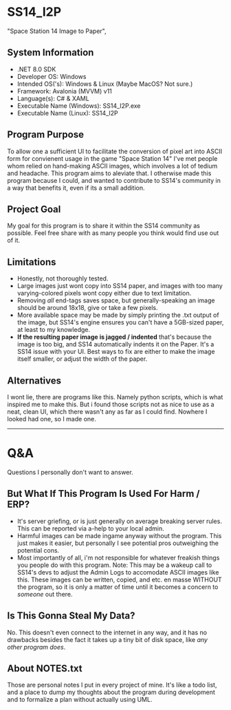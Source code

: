# SS14_I2P
"Space Station 14 Image to Paper",

## System Information
- .NET 8.0 SDK
- Developer OS: Windows
- Intended OS('s): Windows & Linux (Maybe MacOS? Not sure.)
- Framework: Avalonia (MVVM) v11
- Language(s): C# & XAML
- Executable Name (Windows): SS14_I2P.exe
- Executable Name (Linux):   SS14_I2P

## Program Purpose
To allow one a sufficient UI to facilitate the conversion of pixel art into ASCII form for convienent usage in the game "Space Station 14" I've met people whom relied on hand-making ASCII images, which involves a lot of tedium and headache. This program aims to aleviate that. I otherwise made this program because I could, and wanted to contribute to SS14's community in a way that benefits it, even if its a small addition.

## Project Goal
My goal for this program is to share it within the SS14 community as possible. Feel free share with as many people you think would find use out of it.

## Limitations
- Honestly, not thoroughly tested.
- Large images just wont copy into SS14 paper, and images with too many varying-colored pixels wont copy either due to text limitation.
- Removing *all* end-tags saves space, but generally-speaking an image should be around 18x18, give or take a few pixels.
- More available space may be made by simply printing the .txt output of the image, but SS14's engine ensures you can't have a 5GB-sized paper, at least to my knowledge.
- **If the resulting paper image is jagged / indented** that's because the image is too big, and SS14 automatically indents it on the Paper. It's a SS14 issue with your UI. Best ways to fix are either to make the image itself smaller, or adjust the width of the paper.

## Alternatives
I wont lie, there are programs like this. Namely python scripts, which is what inspired me to make this. But i found those scripts  not as nice to use as a neat, clean UI, which there wasn't any as far as I could find. Nowhere I looked had one, so I made one. 

---

# Q&A
Questions I personally don't want to answer.

## But What If This Program Is Used For Harm / ERP?
- It's server griefing, or is just generally on average breaking server rules. This can be reported via a-help to your local admin.
- Harmful images can be made ingame anyway without the program. This just makes it easier, but personally I see potential pros outweighing the potential cons.
- Most importantly of all, i'm not responsible for whatever freakish things you people do with this program.
Note: This may be a wakeup call to SS14's devs to adjust the Admin Logs to accomodate ASCII images like this. These images can be written, copied, and etc. en masse WITHOUT the program, so it is only a matter of time until it becomes a concern to *someone* out there.

## Is This Gonna Steal My Data?
No. This doesn't even connect to the internet in any way, and it has no drawbacks besides the fact it takes up a tiny bit of disk space, like *any other program does*.

## About NOTES.txt
Those are personal notes I put in every project of mine. It's like a todo list, and a place to dump my thoughts about the program during development and to formalize a plan without actually using UML.
